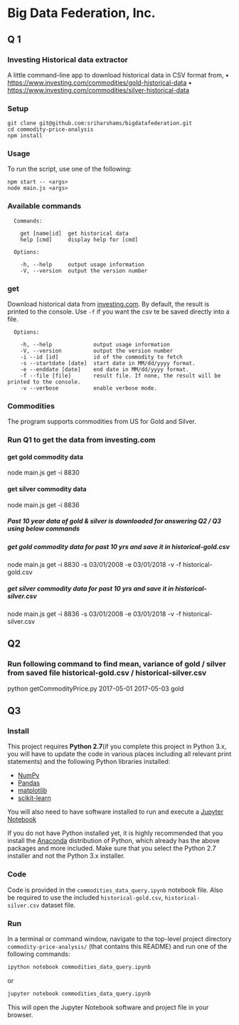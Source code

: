 # Big Data Federation, Inc.

## Q 1
### Investing Historical data extractor
A little command-line app to download historical data in CSV format from,
• https://www.investing.com/commodities/gold-historical-data
• https://www.investing.com/commodities/silver-historical-data


### Setup

```
git clone git@github.com:sriharshams/bigdatafederation.git
cd commodity-price-analysis
npm install
```

### Usage
To run the script,  use one of the following:
```
npm start -- <args>
node main.js <args>
```


### Available commands


      Commands:

        get [name|id]  get historical data
        help [cmd]     display help for [cmd]

      Options:

        -h, --help     output usage information
        -V, --version  output the version number


### get

Download historical data from [investing.com](http://www.investing.com/). By default, the result is printed to the console. Use `-f` if you want the csv te be saved directly into a file.

      Options:

        -h, --help             output usage information
        -V, --version          output the version number
        -i --id [id]           id of the commodity to fetch
        -s --startdate [date]  start date in MM/dd/yyyy format.
        -e --enddate [date]    end date in MM/dd/yyyy format.
        -f --file [file]       result file. If none, the result will be printed to the console.
        -v --verbose           enable verbose mode.


### Commodities

The program supports commodities from US for Gold and Silver.

### Run Q1 to get the data from investing.com
#### get gold commodity data
node main.js get -i 8830
#### get silver commodity data
node main.js get -i 8836

##### Past 10 year data of gold & silver is downloaded for answering Q2 / Q3 using below commands
##### get gold commodity data for past 10 yrs and save it in historical-gold.csv
node main.js get -i 8830 -s 03/01/2008 -e 03/01/2018 -v -f historical-gold.csv
##### get silver commodity data for past 10 yrs and save it in historical-silver.csv
node main.js get -i 8836 -s 03/01/2008 -e 03/01/2018 -v -f historical-silver.csv


## Q2
### Run following command to find mean, variance of gold / silver from saved file historical-gold.csv / historical-silver.csv
python getCommodityPrice.py 2017-05-01 2017-05-03 gold

## Q3
### Install

This project requires **Python 2.7**(if you complete this project in Python 3.x, you will have to update the code in various places including all relevant print statements) and the following Python libraries installed:

- [NumPy](http://www.numpy.org/)
- [Pandas](http://pandas.pydata.org/)
- [matplotlib](http://matplotlib.org/)
- [scikit-learn](http://scikit-learn.org/stable/)

You will also need to have software installed to run and execute a [Jupyter Notebook](http://ipython.org/notebook.html)

If you do not have Python installed yet, it is highly recommended that you install the [Anaconda](http://continuum.io/downloads) distribution of Python, which already has the above packages and more included. Make sure that you select the Python 2.7 installer and not the Python 3.x installer.

### Code

Code is provided in the `commodities_data_query.ipynb` notebook file. Also be required to use the included `historical-gold.csv`, `historical-silver.csv` dataset file.

### Run

In a terminal or command window, navigate to the top-level project directory `commodity-price-analysis/` (that contains this README) and run one of the following commands:

```bash
ipython notebook commodities_data_query.ipynb
```  
or
```bash
jupyter notebook commodities_data_query.ipynb
```

This will open the Jupyter Notebook software and project file in your browser.
